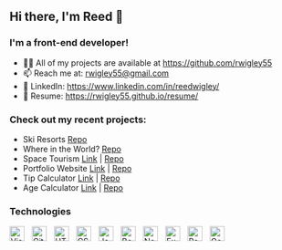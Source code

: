## Hi there, I'm Reed 👋

### I'm a front-end developer!
- 👨‍💻 All of my projects are available at https://github.com/rwigley55
- 📫 Reach me at: rwigley55@gmail.com
- 💼 LinkedIn: https://www.linkedin.com/in/reedwigley/
- 📄 Resume: https://rwigley55.github.io/resume/

### Check out my recent projects:
- Ski Resorts [Repo](https://github.com/rwigley55/ski-resorts)
- Where in the World? [Repo](https://github.com/rwigley55/where-in-the-world)
- Space Tourism [Link](https://rwigley55.github.io/space-tourism/) | [Repo](https://github.com/rwigley55/space-tourism)
- Portfolio Website [Link](https://rwigley55.github.io/reed-wigley-portfolio/) | [Repo](https://github.com/rwigley55/reed-wigley-portfolio)
- Tip Calculator [Link](https://rwigley55.github.io/tip-calculator/) | [Repo](https://github.com/rwigley55/tip-calculator)
- Age Calculator [Link](https://rwigley55.github.io/age-calculator/) | [Repo](https://github.com/rwigley55/age-calculator)

### Technologies
[<img align="left" alt="Visual Studio Code" width="26px" src="https://cdn.jsdelivr.net/gh/devicons/devicon/icons/vscode/vscode-original.svg" style="padding-right:10px;" />][vscode]
[<img align="left" alt="Git" width="26px" src="https://cdn.jsdelivr.net/gh/devicons/devicon/icons/git/git-original.svg" style="padding-right:10px;" />][github]
[<img align="left" alt="HTML5" width="26px" src="https://cdn.jsdelivr.net/gh/devicons/devicon/icons/html5/html5-original.svg" style="padding-right:10px;" />][html5] 
[<img align="left" alt="CSS3" width="26px" src="https://cdn.jsdelivr.net/gh/devicons/devicon/icons/css3/css3-original.svg" style="padding-right:10px;" />][css3]
[<img align="left" alt="JavaScript" width="26px" src="https://cdn.jsdelivr.net/gh/devicons/devicon/icons/javascript/javascript-original.svg" style="padding-right:10px;" />][javascript]
[<img align="left" alt="Bootstrap" width="26px" src="https://upload.wikimedia.org/wikipedia/commons/thumb/b/b2/Bootstrap_logo.svg/512px-Bootstrap_logo.svg.png?20210507000024" style="padding-right:10px;" />][bootstrap]
[<img align="left" alt="Node" width="26px" src="https://seeklogo.com/images/N/nodejs-logo-FBE122E377-seeklogo.com.png" style="padding-right:10px;" />][node]
[<img align="left" alt="Express" width="26px" src="https://w7.pngwing.com/pngs/925/447/png-transparent-express-js-node-js-javascript-mongodb-node-js-text-trademark-logo.png" style="padding-right:10px;" />][express]
[<img align="left" alt="React" width="26px" src="https://upload.wikimedia.org/wikipedia/commons/thumb/a/a7/React-icon.svg/512px-React-icon.svg.png" style="padding-right:10px;" />][react]
[<img align="left" alt="Google Analytics" width="26px" src="https://upload.wikimedia.org/wikipedia/commons/thumb/7/77/GAnalytics.svg/800px-GAnalytics.svg.png" style="padding-right:10px;" />][ga]

[vscode]: https://code.visualstudio.com/
[github]: https://git-scm.com/
[html5]: https://www.w3.org/html/
[css3]: https://developer.mozilla.org/en-US/docs/Web/CSS
[javascript]: https://developer.mozilla.org/en-US/docs/Web/JavaScript
[bootstrap]: https://getbootstrap.com/
[node]: https://nodejs.org/en/
[express]: https://expressjs.com/
[react]: https://react.dev/
[ga]: https://analytics.google.com/
